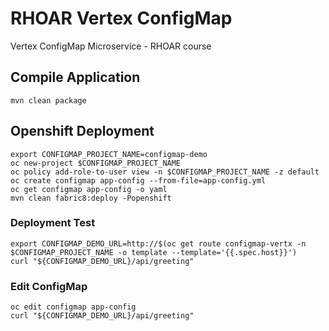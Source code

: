 # RHOAR Vertex ConfigMap
Vertex ConfigMap Microservice - RHOAR course

## Compile Application
```
mvn clean package
```

## Openshift Deployment
```
export CONFIGMAP_PROJECT_NAME=configmap-demo
oc new-project $CONFIGMAP_PROJECT_NAME
oc policy add-role-to-user view -n $CONFIGMAP_PROJECT_NAME -z default
oc create configmap app-config --from-file=app-config.yml
oc get configmap app-config -o yaml
mvn clean fabric8:deploy -Popenshift
```

### Deployment Test
```
export CONFIGMAP_DEMO_URL=http://$(oc get route configmap-vertx -n $CONFIGMAP_PROJECT_NAME -o template --template='{{.spec.host}}')
curl "${CONFIGMAP_DEMO_URL}/api/greeting"
```

### Edit ConfigMap
```
oc edit configmap app-config
curl "${CONFIGMAP_DEMO_URL}/api/greeting"
```
